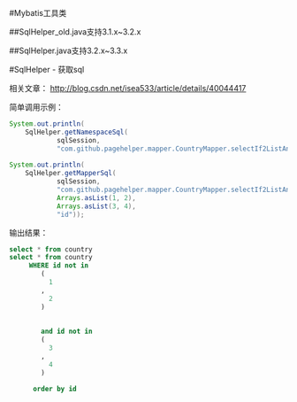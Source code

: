#Mybatis工具类

##SqlHelper_old.java支持3.1.x~3.2.x

##SqlHelper.java支持3.2.x~3.3.x

#SqlHelper - 获取sql

相关文章： http://blog.csdn.net/isea533/article/details/40044417

简单调用示例：  

```java
System.out.println(
    SqlHelper.getNamespaceSql(
            sqlSession,
            "com.github.pagehelper.mapper.CountryMapper.selectIf2ListAndOrder"));
			
System.out.println(
    SqlHelper.getMapperSql(
            sqlSession,
            "com.github.pagehelper.mapper.CountryMapper.selectIf2ListAndOrder",
            Arrays.asList(1, 2),
            Arrays.asList(3, 4),
            "id"));
```  

输出结果：  

```sql
select * from country
select * from country
     WHERE id not in
        (
          1
        ,
          2
        )
      
      
        and id not in
        (
          3
        ,
          4
        ) 
     
      order by id
```